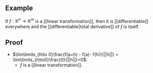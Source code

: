 ## Example
If $f:\mathbb R^n\to\mathbb R^m$ is a [[linear transformation]], then it is [[differentiable]] everywhere and the [[differentiable|total derivative]] of $f$ is itself.
## Proof
- $\lim\limits_{h\to 0}\frac{f(a+h) - f(a)- f(h)}{||h||} = \lim\limits_{h\to0}\frac{0}{||h||}=0$:
	- $f$ is a [[linear transformation]].